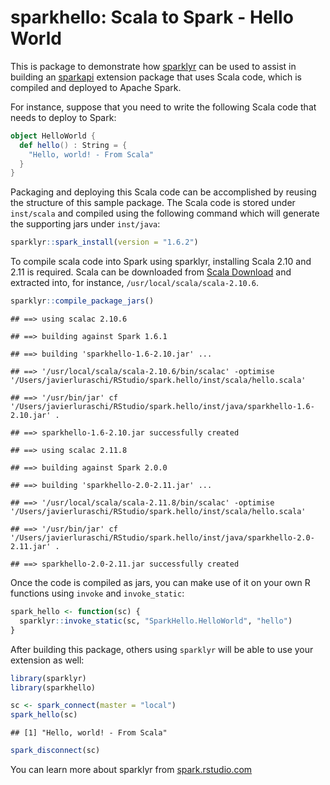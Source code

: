 sparkhello: Scala to Spark - Hello World
================

This is package to demonstrate how [sparklyr](http://github.com/rstudio/sparklyr) can be used to assist in building an [sparkapi](http://github.com/rstudio/sparkapi) extension package that uses Scala code, which is compiled and deployed to Apache Spark.

For instance, suppose that you need to write the following Scala code that needs to deploy to Spark:

``` scala
object HelloWorld {
  def hello() : String = {
    "Hello, world! - From Scala"
  }
}
```

Packaging and deploying this Scala code can be accomplished by reusing the structure of this sample package. The Scala code is stored under `inst/scala` and compiled using the following command which will generate the supporting jars under `inst/java`:

``` r
sparklyr::spark_install(version = "1.6.2")
```

To compile scala code into Spark using sparklyr, installing Scala 2.10 and 2.11 is required. Scala can be downloaded from [Scala Download](http://www.scala-lang.org/download/) and extracted into, for instance, `/usr/local/scala/scala-2.10.6`.

``` r
sparklyr::compile_package_jars()
```

    ## ==> using scalac 2.10.6

    ## ==> building against Spark 1.6.1

    ## ==> building 'sparkhello-1.6-2.10.jar' ...

    ## ==> '/usr/local/scala/scala-2.10.6/bin/scalac' -optimise '/Users/javierluraschi/RStudio/spark.hello/inst/scala/hello.scala'

    ## ==> '/usr/bin/jar' cf '/Users/javierluraschi/RStudio/spark.hello/inst/java/sparkhello-1.6-2.10.jar' .

    ## ==> sparkhello-1.6-2.10.jar successfully created

    ## ==> using scalac 2.11.8

    ## ==> building against Spark 2.0.0

    ## ==> building 'sparkhello-2.0-2.11.jar' ...

    ## ==> '/usr/local/scala/scala-2.11.8/bin/scalac' -optimise '/Users/javierluraschi/RStudio/spark.hello/inst/scala/hello.scala'

    ## ==> '/usr/bin/jar' cf '/Users/javierluraschi/RStudio/spark.hello/inst/java/sparkhello-2.0-2.11.jar' .

    ## ==> sparkhello-2.0-2.11.jar successfully created

Once the code is compiled as jars, you can make use of it on your own R functions using `invoke` and `invoke_static`:

``` r
spark_hello <- function(sc) {
  sparklyr::invoke_static(sc, "SparkHello.HelloWorld", "hello")
}
```

After building this package, others using `sparklyr` will be able to use your extension as well:

``` r
library(sparklyr)
library(sparkhello)

sc <- spark_connect(master = "local")
spark_hello(sc)
```

    ## [1] "Hello, world! - From Scala"

``` r
spark_disconnect(sc)
```

You can learn more about sparklyr from [spark.rstudio.com](http://spark.rstudio.com/)
